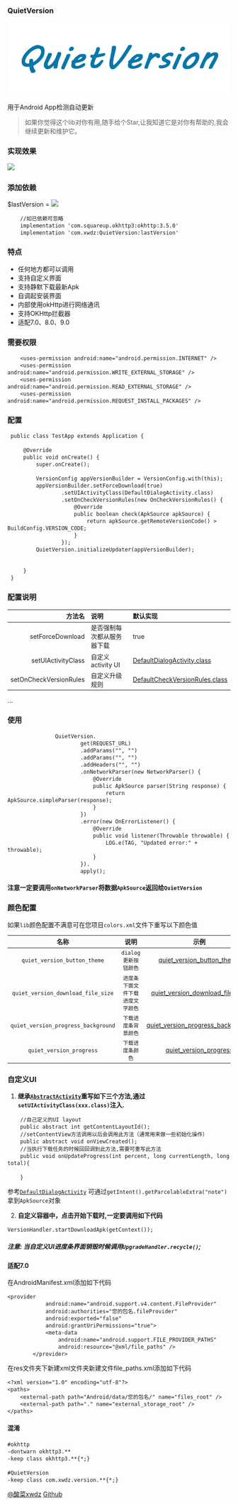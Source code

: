 ### QuietVersion

![logo](./imgs/logo.jpg)

用于Android App检测自动更新

> 如果你觉得这个lib对你有用,随手给个Star,让我知道它是对你有帮助的,我会继续更新和维护它。

### 实现效果
<img src="./imgs/simple.gif" width="200px">

### 添加依赖

$lastVersion = [![](https://jitpack.io/v/xwdz/QuiteVersion.svg)](https://jitpack.io/#xwdz/QuiteVersion)

```
    //如已依赖可忽略
    implementation 'com.squareup.okhttp3:okhttp:3.5.0'
    implementation 'com.xwdz:QuietVersion:lastVersion'
```

### 特点

- 任何地方都可以调用
- 支持自定义界面
- 支持静默下载最新Apk
- 自调起安装界面
- 内部使用okHttp进行网络通讯
- 支持OKHttp拦截器
- 适配7.0、8.0、9.0


### 需要权限
```
    <uses-permission android:name="android.permission.INTERNET" />
    <uses-permission android:name="android.permission.WRITE_EXTERNAL_STORAGE" />
    <uses-permission android:name="android.permission.READ_EXTERNAL_STORAGE" />
    <uses-permission android:name="android.permission.REQUEST_INSTALL_PACKAGES" />
```

### 配置

```
 public class TestApp extends Application {
 
     @Override
     public void onCreate() {
         super.onCreate();
 
         VersionConfig appVersionBuilder = VersionConfig.with(this);
         appVersionBuilder.setForceDownload(true)
                 .setUIActivityClass(DefaultDialogActivity.class)
                 .setOnCheckVersionRules(new OnCheckVersionRules() {
                     @Override
                     public boolean check(ApkSource apkSource) {
                         return apkSource.getRemoteVersionCode() > BuildConfig.VERSION_CODE;
                     }
                 });
         QuietVersion.initializeUpdater(appVersionBuilder);
 
 
     }
 }

```

### 配置说明


|方法名|说明|默认实现|
|---:|:---|:----|
|setForceDownload|是否强制每次都从服务器下载|true|
|setUIActivityClass|自定义activity UI|[DefaultDialogActivity.class](https://github.com/xwdz/QuietVersion/blob/master/lib/src/main/java/com/xwdz/version/ui/DefaultDialogActivity.java)|
|setOnCheckVersionRules|自定义升级规则|[DefaultCheckVersionRules.class](https://github.com/xwdz/QuietVersion/blob/master/lib/src/main/java/com/xwdz/version/core/DefaultCheckVersionRules.java)|

   ...

### 使用

```
               QuietVersion.
                       get(REQUEST_URL)
                       .addParams("", "")
                       .addParams("", "")
                       .addHeaders("", "")
                       .onNetworkParser(new NetworkParser() {
                           @Override
                           public ApkSource parser(String response) {
                               return ApkSource.simpleParser(response);
                           }
                       })
                       .error(new OnErrorListener() {
                           @Override
                           public void listener(Throwable throwable) {
                               LOG.e(TAG, "Updated error:" + throwable);
                           }
                       }).
                       apply();
```

#### 注意一定要调用`onNetworkParser`将数据`ApkSource`返回给`QuietVersion`


### 颜色配置
如果`lib`颜色配置不满意可在您项目`colors.xml`文件下重写以下颜色值

|名称|说明|示例|
|:--:|:--:|:--:|
|`quiet_version_button_theme`|`dialog更新按钮颜色`|[quiet_version_button_theme](https://github.com/xwdz/QuietVersion/blob/master/app/src/main/res/values/colors.xml)|
|`quiet_version_download_file_size`|`进度条下面文件下载进度文字颜色`|[quiet_version_download_file_size](https://github.com/xwdz/QuietVersion/blob/master/app/src/main/res/values/colors.xml)|
|`quiet_version_progress_background`|`下载进度条背景颜色`|[quiet_version_progress_background](https://github.com/xwdz/QuietVersion/blob/master/app/src/main/res/values/colors.xml)|
|`quiet_version_progress`|`下载进度条颜色`|[quiet_version_progress](https://github.com/xwdz/QuietVersion/blob/master/app/src/main/res/values/colors.xml)|




### 自定义UI


1. **继承[`AbstractActivity`](https://github.com/xwdz/QuietVersion/blob/master/lib/src/main/java/com/xwdz/version/ui/AbstractActivity.java)重写如下三个方法,通过`setUIActivityClass(xxx.class)`注入.**

```
    //自己定义的UI layout
    public abstract int getContentLayoutId();
    //setContentView方法调用以后会调用此方法（通常用来做一些初始化操作）
    public abstract void onViewCreated();
    //当执行下载任务的时候回回调到此方法,需要可重写此方法
    public void onUpdateProgress(int percent, long currentLength, long total){
    
    }
```


参考[`DefaultDialogActivity`](https://github.com/xwdz/QuietVersion/blob/master/lib/src/main/java/com/xwdz/version/ui/DefaultDialogActivity.java)
可通过`getIntent().getParcelableExtra("note")`拿到`ApkSource`对象


2. **自定义容器中，点击开始下载时,一定要调用如下代码**

```
VersionHandler.startDownloadApk(getContext());
```

##### 注意: 当自定义UI进度条界面销毁时候调用`UpgradeHandler.recycle()`;

#### 适配7.0

在AndroidManifest.xml添加如下代码

```
<provider
            android:name="android.support.v4.content.FileProvider"
            android:authorities="您的包名.fileProvider"
            android:exported="false"
            android:grantUriPermissions="true">
            <meta-data
                android:name="android.support.FILE_PROVIDER_PATHS"
                android:resource="@xml/file_paths" />
        </provider>
```

在res文件夹下新建xml文件夹新建文件file_paths.xml添加如下代码

```
<?xml version="1.0" encoding="utf-8"?>
<paths>
    <external-path path="Android/data/您的包名/" name="files_root" />
    <external-path path="." name="external_storage_root" />
</paths>
```

#### 混淆

```
#okhttp
-dontwarn okhttp3.**
-keep class okhttp3.**{*;}

#QuietVersion
-keep class com.xwdz.version.**{*;}

```

[@酸菜xwdz](http://huangxingwei.cn)
[Github](https://github.com/xwdz/QuietVersion)

